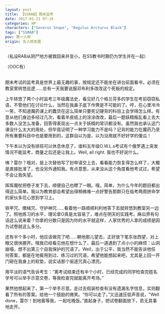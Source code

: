 ```yaml
---
layout: post
title: 【SSRAB】期末监考
date: 2017-01-21 07:16
categories: HP
characters: ["Severus Snape", "Regulus Arcturus Black"]
tags: ["SSRAB"]
pov: 第一人称
origin: 名人朋友圈
---
```


（私设RAB从阴尸地方被救回来并变小，在SS教书时期仍为学生并在一起）

（OOC有）
<br><br>

期末考试的监考真是世界上最无趣的事，按规定还不能坐在讲台前面看书，必须在教室里转悠巡逻……总有一天我要说服邓布利多改改这个死板的规定。

上午转悠了两个小时监考三年级魔法史，看见好几个格兰芬多的学生在考前窃窃私语，不管他们在讨论什么，当然在我鼻子底下作弊是不可能的了。哼，在心里冷冷一笑，不知道魔药课上的蠢货在这么简单只要死记硬背的科目上会学得怎么样。有意从他们身边多经过几次，看着羊皮纸上的涂涂改改，最后一题妖精叛乱看上去大多数人没怎么准备，回答得表现出一点关于妖精的常识都没有。虽然我也承认这门课没什么太大的用处，但毕竟证明了一种学习能力不是吗？记背的能力在魔药乃至所有重要科目中也是要用到的，这群自以为是、以为没用就不好好学的傻瓜！

下午本以为没有排班可以休息休息了，谁料五年级O.W.L.s考试有个傲罗遇上突发情况不能监考，商量之后还是让我上。Well, all right. 我也不好说什么。

咦？雷尔？哦对，是上次替他写了封申请交上去，看看能力恢复得怎么样了，大概是直接批准了，也没另外通知我。有点意思，从来没从这个角度看他考试过，希望不会让我失望。

挥挥魔杖把卷子发下去，顺便自己也瞟了一眼。哦，简单，为什么今年的题目都出得这么简单。我以为教育部会希望出得稍微难一点好警告那群只在临考两周拼命学的家伙多花心思到学习上。

铁甲咒、缴械咒、守护神咒……看着他一路顺顺利利地答下去就转悠到教室另一边了。照他练习的水平，理论拿O真是太容易了，难点在明天的实践考。麻瓜界有句话这么说来着？你拿的分数只是因为你的水平就这样，人家优秀的人拿的成绩是因为试卷就这么多分。

还有半个多小时，他应该做完了吧……朝他那儿望去，正好放下笔东张西望，对上眼又很快挪开。哦我已经看见他在想什么了，最后一道遇到了点小小的麻烦：山洞崩塌，想不出第三个自我保护的咒语了。Well，出于公平，我当然不能告诉他任何答案，都是在地窖用到过、练习过的咒语，希望他能想起来吧，尤其是上回一开门砸在我身上的软垫，说实话那个驱逐咒真心漂亮。

用平淡的语气告诉考生：“离考试结束还有半个小时，已经完成的同学检查完姓名学号可以举手示意交卷，等我检查完就能离开考场。”

果然他想起来了，第一个举手示意。走过去假装检查有没有遗漏名字信息，实则翻看了所有的答案。给他一个鼓励的微笑。“你可以走了。”又迅速压低声音说，“Well done，雷尔！到地窖等我，一起吃晚饭。”直起身子，把试卷翻面放下，若无其事地走开。
